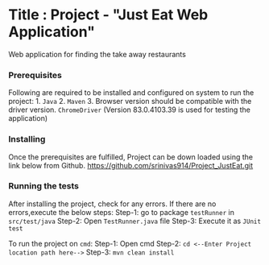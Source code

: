 # Title : Project - "Just Eat Web Application"
Web application for finding the take away restaurants

### Prerequisites
Following are required to be installed and configured on system to run the project:
	1. `Java`
	2. `Maven`
	3. Browser version should be compatible with the driver version.
	   `ChromeDriver` (Version 83.0.4103.39 is used for testing the application)

### Installing
Once the prerequisites are fulfilled, Project can be down loaded using the link below from Github.
https://github.com/srinivas914/Project_JustEat.git

### Running the tests
After installing the project, check for any errors. 
If there are no errors,execute the below steps:
	Step-1:  go to package `testRunner` in `src/test/java`
	Step-2: Open `TestRunner.java` file
	Step-3: Execute it as `JUnit test`

To run the project on `cmd`:
	Step-1: Open cmd
	Step-2: `cd <--Enter Project location path here-->`
	Step-3: `mvn clean install`
